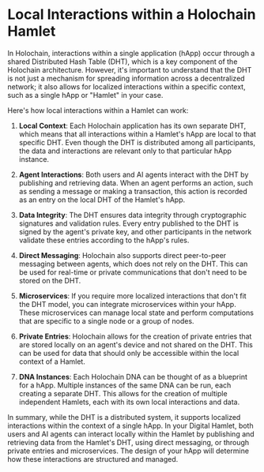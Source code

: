 # Local Interactions within a Holochain Hamlet

In Holochain, interactions within a single application (hApp) occur through a shared Distributed Hash Table (DHT), which is a key component of the Holochain architecture. However, it's important to understand that the DHT is not just a mechanism for spreading information across a decentralized network; it also allows for localized interactions within a specific context, such as a single hApp or "Hamlet" in your case.

Here's how local interactions within a Hamlet can work:

1. **Local Context**: Each Holochain application has its own separate DHT, which means that all interactions within a Hamlet's hApp are local to that specific DHT. Even though the DHT is distributed among all participants, the data and interactions are relevant only to that particular hApp instance.

2. **Agent Interactions**: Both users and AI agents interact with the DHT by publishing and retrieving data. When an agent performs an action, such as sending a message or making a transaction, this action is recorded as an entry on the local DHT of the Hamlet's hApp.

3. **Data Integrity**: The DHT ensures data integrity through cryptographic signatures and validation rules. Every entry published to the DHT is signed by the agent's private key, and other participants in the network validate these entries according to the hApp's rules.

4. **Direct Messaging**: Holochain also supports direct peer-to-peer messaging between agents, which does not rely on the DHT. This can be used for real-time or private communications that don't need to be stored on the DHT.

5. **Microservices**: If you require more localized interactions that don't fit the DHT model, you can integrate microservices within your hApp. These microservices can manage local state and perform computations that are specific to a single node or a group of nodes.

6. **Private Entries**: Holochain allows for the creation of private entries that are stored locally on an agent's device and not shared on the DHT. This can be used for data that should only be accessible within the local context of a Hamlet.

7. **DNA Instances**: Each Holochain DNA can be thought of as a blueprint for a hApp. Multiple instances of the same DNA can be run, each creating a separate DHT. This allows for the creation of multiple independent Hamlets, each with its own local interactions and data.

In summary, while the DHT is a distributed system, it supports localized interactions within the context of a single hApp. In your Digital Hamlet, both users and AI agents can interact locally within the Hamlet by publishing and retrieving data from the Hamlet's DHT, using direct messaging, or through private entries and microservices. The design of your hApp will determine how these interactions are structured and managed.
